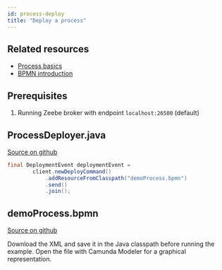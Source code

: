 ```yaml
---
id: process-deploy
title: "Deploy a process"
---
```


## Related resources

- [Process basics](/components/concepts/processes.md)
- [BPMN introduction](/reference/bpmn-processes/bpmn-primer.md)

## Prerequisites

1. Running Zeebe broker with endpoint `localhost:26500` (default)

## ProcessDeployer.java

[Source on github](https://github.com/zeebe-io/zeebe/tree/develop/samples/src/main/java/io/zeebe/example/process/ProcessDeployer.java)

```java
final DeploymentEvent deploymentEvent =
        client.newDeployCommand()
            .addResourceFromClasspath("demoProcess.bpmn")
            .send()
            .join();
```

## demoProcess.bpmn

[Source on github](https://github.com/zeebe-io/zeebe/tree/develop/samples/src/main/resources/demoProcess.bpmn)

Download the XML and save it in the Java classpath before running the example. Open the file with Camunda Modeler for a graphical representation.

<!--
```xml
{{#include ../../../../samples/src/main/resources/demoProcess.bpmn}}
```
-->
